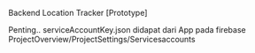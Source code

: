 Backend Location Tracker [Prototype]

Penting..
serviceAccountKey.json didapat dari App pada firebase 
ProjectOverview/ProjectSettings/Servicesaccounts